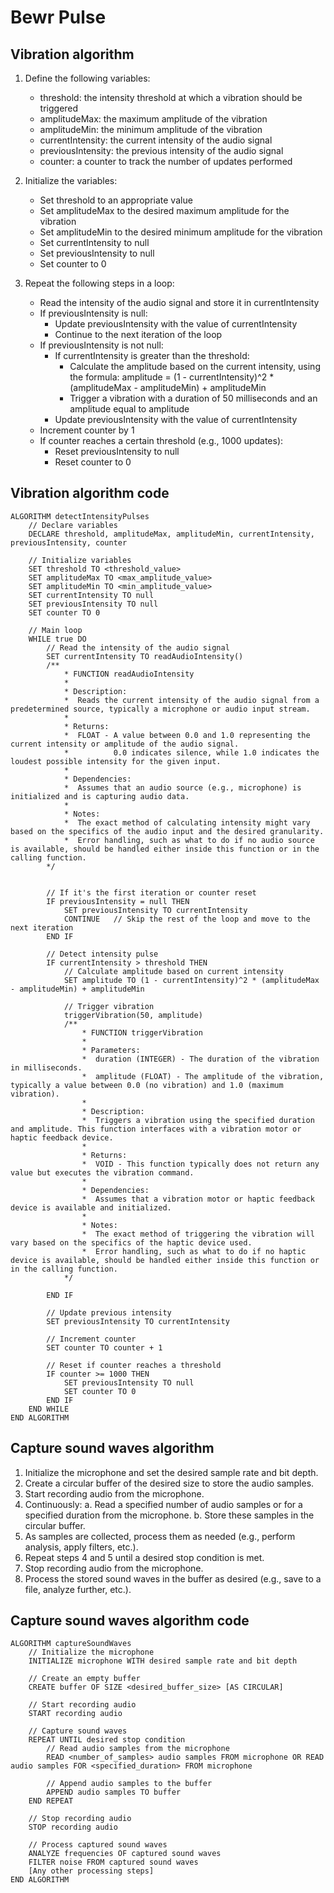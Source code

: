 # Bewr Pulse

## Vibration algorithm

1. Define the following variables:
    - threshold: the intensity threshold at which a vibration should be triggered
    - amplitudeMax: the maximum amplitude of the vibration
    - amplitudeMin: the minimum amplitude of the vibration
    - currentIntensity: the current intensity of the audio signal
    - previousIntensity: the previous intensity of the audio signal
    - counter: a counter to track the number of updates performed

2. Initialize the variables:
    - Set threshold to an appropriate value
    - Set amplitudeMax to the desired maximum amplitude for the vibration
    - Set amplitudeMin to the desired minimum amplitude for the vibration
    - Set currentIntensity to null
    - Set previousIntensity to null
    - Set counter to 0

3. Repeat the following steps in a loop:
    - Read the intensity of the audio signal and store it in currentIntensity
    - If previousIntensity is null:
        - Update previousIntensity with the value of currentIntensity
        - Continue to the next iteration of the loop
    - If previousIntensity is not null:
        - If currentIntensity is greater than the threshold:
            - Calculate the amplitude based on the current intensity, using the formula: amplitude = (1 - currentIntensity)^2 * (amplitudeMax - amplitudeMin) + amplitudeMin
            - Trigger a vibration with a duration of 50 milliseconds and an amplitude equal to amplitude
        - Update previousIntensity with the value of currentIntensity
    - Increment counter by 1
    - If counter reaches a certain threshold (e.g., 1000 updates):
        - Reset previousIntensity to null
        - Reset counter to 0

## Vibration algorithm code

```text
ALGORITHM detectIntensityPulses
    // Declare variables
    DECLARE threshold, amplitudeMax, amplitudeMin, currentIntensity, previousIntensity, counter

    // Initialize variables
    SET threshold TO <threshold_value>
    SET amplitudeMax TO <max_amplitude_value>
    SET amplitudeMin TO <min_amplitude_value>
    SET currentIntensity TO null
    SET previousIntensity TO null
    SET counter TO 0

    // Main loop
    WHILE true DO
        // Read the intensity of the audio signal
        SET currentIntensity TO readAudioIntensity()
        /**
            * FUNCTION readAudioIntensity
            *
            * Description:
            *  Reads the current intensity of the audio signal from a predetermined source, typically a microphone or audio input stream.
            *
            * Returns:
            *  FLOAT - A value between 0.0 and 1.0 representing the current intensity or amplitude of the audio signal. 
            *          0.0 indicates silence, while 1.0 indicates the loudest possible intensity for the given input.
            *
            * Dependencies:
            *  Assumes that an audio source (e.g., microphone) is initialized and is capturing audio data.
            *
            * Notes:
            *  The exact method of calculating intensity might vary based on the specifics of the audio input and the desired granularity.
            *  Error handling, such as what to do if no audio source is available, should be handled either inside this function or in the calling function.
        */


        // If it's the first iteration or counter reset
        IF previousIntensity = null THEN
            SET previousIntensity TO currentIntensity
            CONTINUE   // Skip the rest of the loop and move to the next iteration
        END IF

        // Detect intensity pulse
        IF currentIntensity > threshold THEN
            // Calculate amplitude based on current intensity
            SET amplitude TO (1 - currentIntensity)^2 * (amplitudeMax - amplitudeMin) + amplitudeMin

            // Trigger vibration
            triggerVibration(50, amplitude)
            /**
                * FUNCTION triggerVibration
                *
                * Parameters:
                *  duration (INTEGER) - The duration of the vibration in milliseconds.
                *  amplitude (FLOAT) - The amplitude of the vibration, typically a value between 0.0 (no vibration) and 1.0 (maximum vibration). 
                *
                * Description:
                *  Triggers a vibration using the specified duration and amplitude. This function interfaces with a vibration motor or haptic feedback device.
                *
                * Returns:
                *  VOID - This function typically does not return any value but executes the vibration command.
                *
                * Dependencies:
                *  Assumes that a vibration motor or haptic feedback device is available and initialized.
                *
                * Notes:
                *  The exact method of triggering the vibration will vary based on the specifics of the haptic device used.
                *  Error handling, such as what to do if no haptic device is available, should be handled either inside this function or in the calling function.
            */

        END IF

        // Update previous intensity
        SET previousIntensity TO currentIntensity

        // Increment counter
        SET counter TO counter + 1

        // Reset if counter reaches a threshold
        IF counter >= 1000 THEN
            SET previousIntensity TO null
            SET counter TO 0
        END IF
    END WHILE
END ALGORITHM
```

## Capture sound waves algorithm

1. Initialize the microphone and set the desired sample rate and bit depth.
2. Create a circular buffer of the desired size to store the audio samples.
3. Start recording audio from the microphone.
4. Continuously:
   a. Read a specified number of audio samples or for a specified duration from the microphone.
   b. Store these samples in the circular buffer.
5. As samples are collected, process them as needed (e.g., perform analysis, apply filters, etc.).
6. Repeat steps 4 and 5 until a desired stop condition is met.
7. Stop recording audio from the microphone.
8. Process the stored sound waves in the buffer as desired (e.g., save to a file, analyze further, etc.).

## Capture sound waves algorithm code

```text
ALGORITHM captureSoundWaves
    // Initialize the microphone
    INITIALIZE microphone WITH desired sample rate and bit depth

    // Create an empty buffer
    CREATE buffer OF SIZE <desired_buffer_size> [AS CIRCULAR]

    // Start recording audio
    START recording audio

    // Capture sound waves
    REPEAT UNTIL desired stop condition
        // Read audio samples from the microphone
        READ <number_of_samples> audio samples FROM microphone OR READ audio samples FOR <specified_duration> FROM microphone

        // Append audio samples to the buffer
        APPEND audio samples TO buffer
    END REPEAT

    // Stop recording audio
    STOP recording audio

    // Process captured sound waves
    ANALYZE frequencies OF captured sound waves
    FILTER noise FROM captured sound waves
    [Any other processing steps]
END ALGORITHM
```
